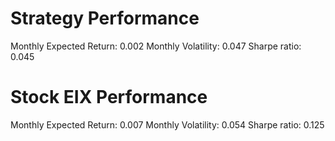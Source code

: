 # Strategy Performance
Monthly Expected Return: 0.002
Monthly Volatility: 0.047
Sharpe ratio: 0.045
# Stock EIX Performance
Monthly Expected Return: 0.007
Monthly Volatility: 0.054
Sharpe ratio: 0.125
